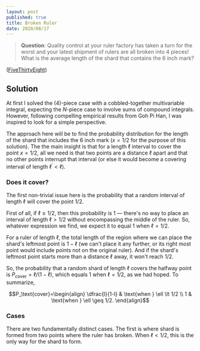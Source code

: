 ```yaml
---
layout: post
published: true
title: Broken Ruler
date: 2020/08/17
---
```


>**Question**: Quality control at your ruler factory has taken a turn for the worst and your latest shipment of rulers are all broken into 4 pieces! What is the average length of the shard that contains the $\text{6 inch}$ mark?

<!--more-->

([FiveThirtyEight](https://fivethirtyeight.com/features/are-you-hip-enough-to-be-square/amp/?__twitter_impression=true))

## Solution

At first I solved the \(4\)-piece case with a cobbled-together multivariable integral, expecting the $N$-piece case to involve sums of compound integrals. However, following compelling empirical results from Goh Pi Han, I was inspired to look for a simple perspective.

The approach here will be to find the probability distribution for the length of the shard that includes the $\text{6 inch}$ mark ($x=1/2$ for the purpose of this solution). The the main insight is that for a length $\ell$ interval to cover the point $x = 1/2,$ all we need is that two points are a distance $\ell$ apart and that no other points interrupt that interval (or else it would become a covering interval of length $\ell^\prime < \ell$).

### Does it cover?

The first non-trivial issue here is the probability that a random interval of length $\ell$ will cover the point $1/2.$ 

First of all, if $\ell \geq 1/2,$ then this probability is $1$ — there's no way to place an interval of length $\ell > 1/2$ without encompassing the middle of the ruler. So, whatever expression we find, we expect it to equal $1$ when $\ell = 1/2.$

For a ruler of length $\ell,$ the total length of the region where we can place the shard's leftmost point is $1-\ell$ (we can't place it any further, or its right most point would include points not on the original ruler). And if the shard's leftmost point starts more than a distance $\ell$ away, it won't reach $1/2.$ 

So, the probability that a random shard of length $\ell$ covers the halfway point is $P_\text{cover} = \ell/(1-\ell),$ which equals $1$ when $\ell = 1/2,$ as we had hoped. To summarize,

$$P_\text{cover}=\begin{align}
\dfrac{l}{1-l} & \text{when } \ell \lt 1/2 \\
1 & \text{when } \ell \geq 1/2.
\end{align}$$

### Cases

There are two fundamentally distinct cases. The first is where shard is formed from two points where the ruler has broken. When $\ell < 1/2$, this is the only way for the shard to form. 

<br>
